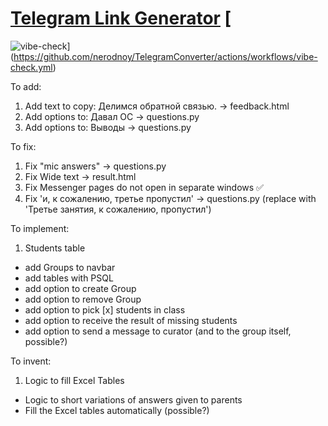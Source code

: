 # [Telegram Link Generator](https://telegram-converter.onrender.com) [
![vibe-check](https://github.com/nerodnoy/TelegramConverter/actions/workflows/vibe-check.yml/badge.svg)](https://github.com/nerodnoy/TelegramConverter/actions/workflows/vibe-check.yml)

To add:

1. Add text to copy: Делимся обратной связью. -> feedback.html
2. Add options to: Давал ОС -> questions.py
3. Add options to: Выводы -> questions.py

To fix:

1. Fix "mic answers" -> questions.py
2. Fix Wide text -> result.html
3. Fix Messenger pages do not open in separate windows ✅
4. Fix 'и, к сожалению, третье пропустил' -> questions.py (replace with 'Третье занятия, к сожалению, пропустил')

To implement:

1. Students table
- add Groups to navbar
- add tables with PSQL
- add option to create Group
- add option to remove Group
- add option to pick [x] students in class
- add option to receive the result of missing students
- add option to send a message to curator (and to the group itself, possible?)

To invent:
1. Logic to fill Excel Tables
- Logic to short variations of answers given to parents
- Fill the Excel tables automatically (possible?)